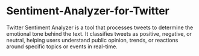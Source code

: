 # Sentiment-Analyzer-for-Twitter
Twitter Sentiment Analyzer is a tool that processes tweets to determine the emotional tone behind the text. It classifies tweets as positive, negative, or neutral, helping users understand public opinion, trends, or reactions around specific topics or events in real-time.
